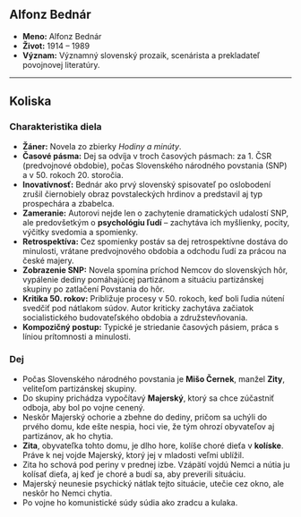 ## Alfonz Bednár

* **Meno:** Alfonz Bednár
* **Život:** 1914 – 1989
* **Význam:** Významný slovenský prozaik, scenárista a prekladateľ povojnovej literatúry.

---

## Koliska

### Charakteristika diela

* **Žáner:** Novela zo zbierky *Hodiny a minúty*.
* **Časové pásma:** Dej sa odvíja v troch časových pásmach: za 1. ČSR (predvojnové obdobie), počas Slovenského národného povstania (SNP) a v 50. rokoch 20. storočia.
* **Inovatívnosť:** Bednár ako prvý slovenský spisovateľ po oslobodení zrušil čiernobiely obraz povstaleckých hrdinov a predstavil aj typ prospechára a zbabelca.
* **Zameranie:** Autorovi nejde len o zachytenie dramatických udalostí SNP, ale predovšetkým o **psychológiu ľudí** – zachytáva ich myšlienky, pocity, výčitky svedomia a spomienky.
* **Retrospektíva:** Cez spomienky postáv sa dej retrospektívne dostáva do minulosti, vrátane predvojnového obdobia a odchodu ľudí za prácou na české majery.
* **Zobrazenie SNP:** Novela spomína príchod Nemcov do slovenských hôr, vypálenie dediny pomáhajúcej partizánom a situáciu partizánskej skupiny po zatlačení Povstania do hôr.
* **Kritika 50. rokov:** Približuje procesy v 50. rokoch, keď boli ľudia nútení svedčiť pod nátlakom súdov. Autor kriticky zachytáva začiatok socialistického budovateľského obdobia a združstevňovania.
* **Kompozičný postup:** Typické je striedanie časových pásiem, práca s líniou prítomnosti a minulosti.

### Dej

* Počas Slovenského národného povstania je **Mišo Černek**, manžel **Zity**, veliteľom partizánskej skupiny.
* Do skupiny prichádza vypočítavý **Majerský**, ktorý sa chce zúčastniť odboja, aby bol po vojne cenený.
* Neskôr Majerský ochorie a zbehne do dediny, pričom sa uchýli do prvého domu, kde ešte nespia, hoci vie, že tým ohrozí obyvateľov aj partizánov, ak ho chytia.
* **Zita**, obyvateľka tohto domu, je dlho hore, kolíše choré dieťa v **kolíske**. Práve k nej vojde Majerský, ktorý jej v mladosti veľmi ublížil.
* Zita ho schová pod periny v prednej izbe. Vzápätí vojdú Nemci a nútia ju kolísať dieťa, aj keď je choré a budí sa, aby preverili situáciu.
* Majerský neunesie psychický nátlak tejto situácie, utečie cez okno, ale neskôr ho Nemci chytia.
* Po vojne ho komunistické súdy súdia ako zradcu a kulaka.